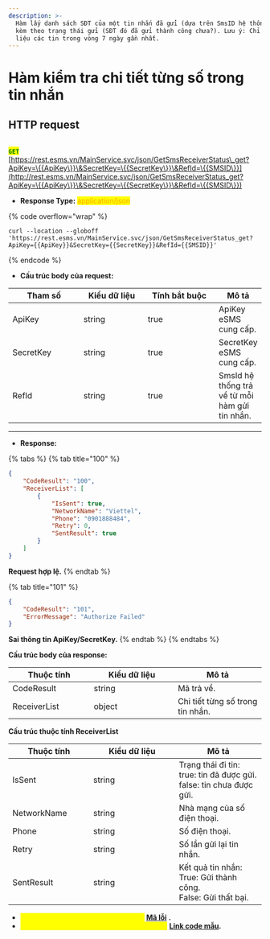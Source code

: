 ```yaml
---
description: >-
  Hàm lấy danh sách SĐT của một tin nhắn đã gửi (dựa trên SmsID hệ thống trả về)
  kèm theo trạng thái gửi (SĐT đó đã gửi thành công chưa?). Lưu ý: Chỉ lấy dữ
  liệu các tin trong vòng 7 ngày gần nhất.
---
```


# Hàm kiểm tra chi tiết từng số trong tin nhắn

## HTTP request

\
<mark style="color:green;">**`GET`**</mark> [https://rest.esms.vn/MainService.svc/json/GetSmsReceiverStatus\_get?ApiKey=\{{ApiKey\}}\&SecretKey=\{{SecretKey\}}\&RefId=\{{SMSID\}}](http://rest.esms.vn/MainService.svc/json/GetSmsReceiverStatus_get?ApiKey=\{{ApiKey\}}\&SecretKey=\{{SecretKey\}}\&RefId=\{{SMSID\}})

* **Response Type:** <mark style="color:orange;">application/json</mark>

{% code overflow="wrap" %}
```
curl --location --globoff 'https://rest.esms.vn/MainService.svc/json/GetSmsReceiverStatus_get?ApiKey={{ApiKey}}&SecretKey={{SecretKey}}&RefId={{SMSID}}'
```
{% endcode %}

* **Cấu trúc body của request:**

<table><thead><tr><th width="139">Tham số</th><th width="131">Kiểu dữ liệu</th><th width="149" data-type="checkbox">Tính bắt buộc</th><th>Mô tả</th></tr></thead><tbody><tr><td>ApiKey</td><td>string</td><td>true</td><td>ApiKey eSMS cung cấp.</td></tr><tr><td>SecretKey</td><td>string</td><td>true</td><td>SecretKey eSMS cung cấp.</td></tr><tr><td>RefId</td><td>string</td><td>true</td><td>SmsId hệ thống trả về từ mỗi hàm gửi tin nhắn.</td></tr></tbody></table>

***

* **Response:**

{% tabs %}
{% tab title="100" %}
```json
{
    "CodeResult": "100",
    "ReceiverList": [
        {
            "IsSent": true,
            "NetworkName": "Viettel",
            "Phone": "0901888484",
            "Retry": 0,
            "SentResult": true
        }
    ]
}
```

**Request hợp lệ.**
{% endtab %}

{% tab title="101" %}
```json
{
    "CodeResult": "101",
    "ErrorMessage": "Authorize Failed"
}
```

**Sai thông tin ApiKey/SecretKey.**
{% endtab %}
{% endtabs %}

**Cấu trúc body của response:**

<table><thead><tr><th width="145.99993896484375">Thuộc tính</th><th width="151.39990234375">Kiểu dữ liệu</th><th>Mô tả</th></tr></thead><tbody><tr><td>CodeResult</td><td>string</td><td>Mã trả về.</td></tr><tr><td>ReceiverList</td><td>object</td><td>Chi tiết từng số trong tin nhắn.</td></tr></tbody></table>

**Cấu trúc thuộc tính ReceiverList**

<table><thead><tr><th width="145">Thuộc tính</th><th width="154.5999755859375">Kiểu dữ liệu</th><th>Mô tả</th></tr></thead><tbody><tr><td>IsSent</td><td>string</td><td>Trạng thái đi tin:<br>true: tin đã được gửi.<br>false: tin chưa được gửi.</td></tr><tr><td>NetworkName</td><td>string</td><td>Nhà mạng của số điện thoại.</td></tr><tr><td>Phone</td><td>string</td><td>Số điện thoại.</td></tr><tr><td>Retry</td><td>string</td><td>Số lần gửi lại tin nhắn.</td></tr><tr><td>SentResult</td><td>string</td><td>Kết quả tin nhắn:<br>True: Gửi thành công.<br>False: Gửi thất bại.</td></tr></tbody></table>

* _<mark style="color:yellow;">**Thông tin chi tiết mã lỗi xem ở bảng:**</mark>_ [**Mã lỗi**](../bang-ma-loi.md) **.**
* _<mark style="color:yellow;">**Lấy code mẫu các ngôn ngữ trên Postman:**</mark>_ [**Link code mẫu**](https://samplefordevelopers.esms.vn/#1c1433bf-69be-4882-87d4-dd0c686f565c)**.**

